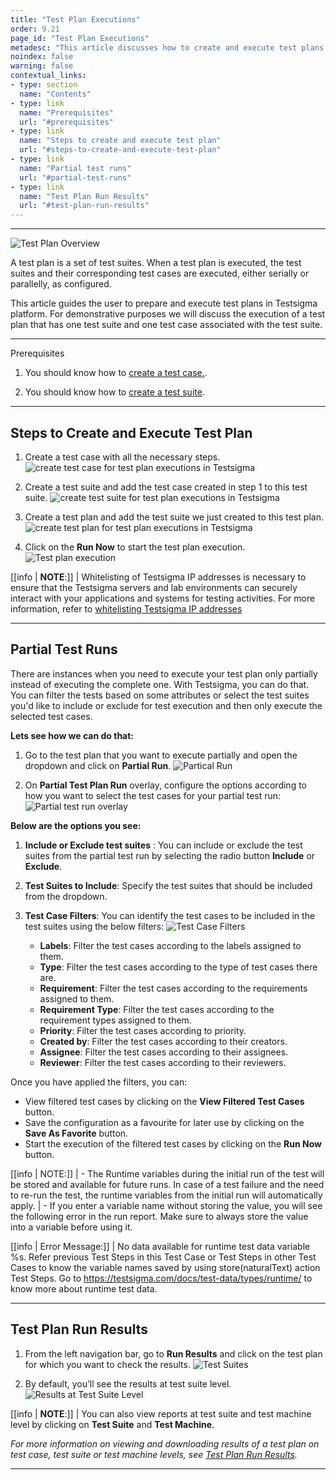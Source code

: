 ```yaml
---
title: "Test Plan Executions"
order: 9.21
page_id: "Test Plan Executions"
metadesc: "This article discusses how to create and execute test plans in Testsigma platform | Understand normal test runs and partial test runs in the Testsigma"
noindex: false
warning: false
contextual_links:
- type: section
  name: "Contents"
- type: link
  name: "Prerequisites"
  url: "#prerequisites"
- type: link
  name: "Steps to create and execute test plan"
  url: "#steps-to-create-and-execute-test-plan"
- type: link
  name: "Partial test runs"
  url: "#partial-test-runs"
- type: link
  name: "Test Plan Run Results"
  url: "#test-plan-run-results"
---
```


---

![Test Plan Overview](https://docs.testsigma.com/images/test-plan-executions/test-plan-overview.jpeg)

A test plan is a set of test suites. When a test plan is executed, the test suites and their corresponding test cases are executed, either serially or parallelly, as configured.


This article guides the user to prepare and execute test plans in Testsigma platform. For demonstrative purposes we will discuss the execution of a test plan that has one test suite and one test case associated with the test suite.


---


<p id="prerequisites">Prerequisites</p>


1. You should know how to [create a test case.](https://testsigma.com/docs/test-cases/manage/add-edit-delete/).


2. You should know how to [create a test suite](https://testsigma.com/docs/test-management/test-suites/overview/#create-test-suite).


---

## **Steps to Create and Execute Test Plan**

1. Create a test case with all the necessary steps. 
![create test case for test plan executions in Testsigma](https://s3.amazonaws.com/static-docs.testsigma.com/new_images/projects/applications/create_testcase_mtc.gif)
 
2. Create a test suite and add the test case created in step 1 to this test suite.
![create test suite for test plan executions in Testsigma](https://s3.amazonaws.com/static-docs.testsigma.com/new_images/projects/applications/creating_a_testsuite.gif)


3. Create a test plan and add the test suite we just created to this test plan.
![create test plan for test plan executions in Testsigma](https://s3.amazonaws.com/static-docs.testsigma.com/new_images/projects/applications/creatinga_testplan.gif)


1. Click on the **Run Now** to start the test plan execution.
![Test plan execution](https://s3.amazonaws.com/static-docs.testsigma.com/new_images/projects/applications/rntptpexe.png)

[[info | **NOTE**:]]
| Whitelisting of Testsigma IP addresses is necessary to ensure that the Testsigma servers and lab environments can securely interact with your applications and systems for testing activities. For more information, refer to [whitelisting Testsigma IP addresses](https://testsigma.com/docs/runs/test-locally-hosted-applications/#whitelisting-testsigma-ip-addresses)

---

## **Partial Test Runs**

There are instances when you need to execute your test plan only partially instead of executing the complete one. With Testsigma, you can do that. You can filter the tests based on some attributes or select the test suites you'd like to include or exclude for test execution and then only execute the selected test cases. 

**Lets see how we can do that:**

1. Go to the test plan that you want to execute partially and open the dropdown and click on **Partial Run**. 
![Partical Run](https://s3.amazonaws.com/static-docs.testsigma.com/new_images/projects/applications/ptpeexe.png)


1. On **Partial  Test Plan Run** overlay, configure the options according to how you want to select the test cases for your partial test run:
![Partial test run overlay](https://s3.amazonaws.com/static-docs.testsigma.com/new_images/projects/applications/ptprlo.png)

**Below are the options you see:**

1. **Include or Exclude test suites** : You can include or exclude the test suites from the partial test run by selecting the radio button **Include** or **Exclude**.
2. **Test Suites to Include**: Specify the test suites that should be included from the dropdown.


3. **Test Case Filters**: You can identify the test cases to be included in the test suites using the below filters:
![Test Case Filters](https://s3.amazonaws.com/static-docs.testsigma.com/new_images/projects/applications/tpprtcfilt.png)
    - **Labels**: Filter the test cases according to the labels assigned to them.
    - **Type**: Filter the test cases according to the type of test cases there are. 
    - **Requirement**: Filter the test cases according to the requirements assigned to them. 
    - **Requirement Type**: Filter the test cases according to the requirement types assigned to them.
    - **Priority**: Filter the test cases according to priority.
    - **Created by**: Filter the test cases according to their creators.
    - **Assignee**: Filter the test cases according to their assignees.
    - **Reviewer**: Filter the test cases according to their reviewers.

Once you have applied the filters, you can:

- View filtered test cases by clicking on the **View Filtered Test Cases** button.
- Save the configuration as a favourite for later use by clicking on the **Save As Favorite** button.
- Start the execution of the filtered test cases by clicking on the **Run Now** button.


[[info | NOTE:]]
| - The Runtime variables during the initial run of the test will be stored and available for future runs. In case of a test failure and the need to re-run the test, the runtime variables from the initial run will automatically apply.
| - If you enter a variable name without storing the value, you will see the following error in the run report. Make sure to always store the value into a variable before using it.

[[info | Error Message:]]
| No data available for runtime test data variable %s. Refer previous Test Steps in this Test Case or Test Steps in other Test Cases to know the variable names saved by using store(naturalText) action Test Steps. Go to https://testsigma.com/docs/test-data/types/runtime/ to know more about runtime test data.


---


## **Test Plan Run Results**


1. From the left navigation bar, go to **Run Results** and click on the test plan for which you want to check the results.
   ![Test Suites](https://s3.amazonaws.com/static-docs.testsigma.com/new_images/projects/applications/Run_Results_Test_Suites.png)

2. By default, you’ll see the results at test suite level. 
   ![Results at Test Suite Level](https://s3.amazonaws.com/static-docs.testsigma.com/new_images/projects/applications/Run_Results_Default_Page.png)

[[info | **NOTE**:]]
| You can also view reports at test suite and test machine level by clicking on **Test Suite** and **Test Machine**. 

*For more information on viewing and downloading results of a test plan on test case, test suite or test machine levels, see [Test Plan Run Results](https://testsigma.com/docs/reports/runs/drill-down-reports/).*

---